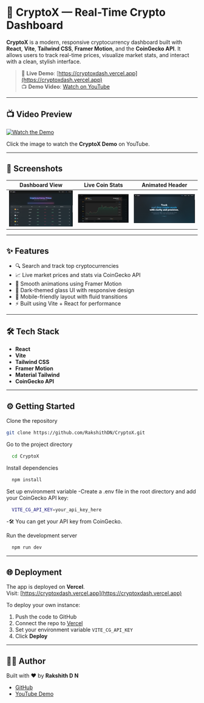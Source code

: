 # 🚀 CryptoX — Real-Time Crypto Dashboard

**CryptoX** is a modern, responsive cryptocurrency dashboard built with **React**, **Vite**, **Tailwind CSS**, **Framer Motion**, and the **CoinGecko API**. It allows users to track real-time prices, visualize market stats, and interact with a clean, stylish interface.

> 🔴 **Live Demo**: [https://cryptoxdash.vercel.app](https://cryptoxdash.vercel.app)  
> 📺 **Demo Video**: [Watch on YouTube](https://youtu.be/Oi6AeVBLnxg)

---

## 📺 Video Preview

[![Watch the Demo](https://img.youtube.com/vi/Oi6AeVBLnxg/maxresdefault.jpg)](https://youtu.be/Oi6AeVBLnxg)

Click the image to watch the **CryptoX Demo** on YouTube.

---

## 📸 Screenshots

| Dashboard View | Live Coin Stats | Animated Header |
|----------------|------------------|------------------|
| ![Screenshot 1](./Screenshot1.png) | ![Screenshot 2](./Screenshot2.png) | ![Screenshot 3](./Screenshot3.png) |

---

## ✨ Features

- 🔍 Search and track top cryptocurrencies
- 📈 Live market prices and stats via CoinGecko API
- 💫 Smooth animations using Framer Motion
- 🌙 Dark-themed glass UI with responsive design
- 📱 Mobile-friendly layout with fluid transitions
- ⚡ Built using Vite + React for performance

---

## 🛠️ Tech Stack

- **React**  
- **Vite**  
- **Tailwind CSS**  
- **Framer Motion**  
- **Material Tailwind**  
- **CoinGecko API**

---
## ⚙️ Getting Started

Clone the repository

```bash
git clone https://github.com/RakshithDN/CryptoX.git
```

Go to the project directory

```bash
  cd CryptoX
```

Install dependencies

```bash
  npm install
```

Set up environment variable
-Create a .env file in the root directory and add your CoinGecko API key:
```bash
  VITE_CG_API_KEY=your_api_key_here
```
-🛠️ You can get your API key from CoinGecko.



Run the development server

```bash
  npm run dev
```

---

## 🌐 Deployment

The app is deployed on **Vercel**.  
Visit: [https://cryptoxdash.vercel.app](https://cryptoxdash.vercel.app)

To deploy your own instance:

1. Push the code to GitHub  
2. Connect the repo to [Vercel](https://vercel.com/)  
3. Set your environment variable `VITE_CG_API_KEY`  
4. Click **Deploy**

---

## 👨‍💻 Author

Built with ❤️ by **Rakshith D N**

- [GitHub](https://github.com/RakshithDN)
- [YouTube Demo](https://youtu.be/Oi6AeVBLnxg)
